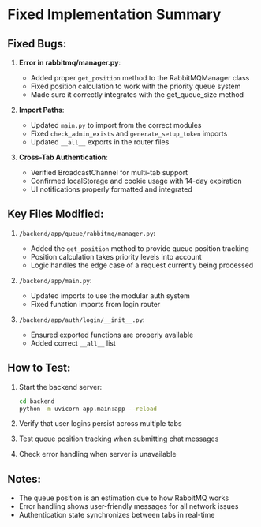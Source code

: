 # Fixed Implementation Summary

## Fixed Bugs:

1. **Error in rabbitmq/manager.py**:
   - Added proper `get_position` method to the RabbitMQManager class
   - Fixed position calculation to work with the priority queue system
   - Made sure it correctly integrates with the get_queue_size method

2. **Import Paths**:
   - Updated `main.py` to import from the correct modules
   - Fixed `check_admin_exists` and `generate_setup_token` imports
   - Updated `__all__` exports in the router files

3. **Cross-Tab Authentication**:
   - Verified BroadcastChannel for multi-tab support
   - Confirmed localStorage and cookie usage with 14-day expiration
   - UI notifications properly formatted and integrated

## Key Files Modified:

1. `/backend/app/queue/rabbitmq/manager.py`:
   - Added the `get_position` method to provide queue position tracking
   - Position calculation takes priority levels into account
   - Logic handles the edge case of a request currently being processed

2. `/backend/app/main.py`:
   - Updated imports to use the modular auth system
   - Fixed function imports from login router

3. `/backend/app/auth/login/__init__.py`:
   - Ensured exported functions are properly available
   - Added correct `__all__` list

## How to Test:

1. Start the backend server:
   ```bash
   cd backend
   python -m uvicorn app.main:app --reload
   ```

2. Verify that user logins persist across multiple tabs
3. Test queue position tracking when submitting chat messages
4. Check error handling when server is unavailable

## Notes:

- The queue position is an estimation due to how RabbitMQ works
- Error handling shows user-friendly messages for all network issues
- Authentication state synchronizes between tabs in real-time